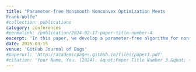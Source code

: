```yaml
---
title: "Parameter-free Nonsmooth Nonconvex Optimization Meets
Frank-Wolfe"
#collection: publications
category: conferences
#permalink: /publication/2024-02-17-paper-title-number-4
excerpt: 'In this paper, we develop a parameter-free algorithm for non-smooth and non-convex problem'
date: 2025-03-15
venue: 'GitHub Journal of Bugs'
#paperurl: 'http://academicpages.github.io/files/paper3.pdf'
#citation: 'Your Name, You. (2024). &quot;Paper Title Number 3.&quot; <i>GitHub Journal of Bugs</i>. 1(3).'
---
```


